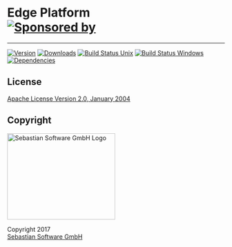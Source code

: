 # Edge Platform<br/>[![Sponsored by][sponsor-img]][sponsor]

[sponsor-img]: https://img.shields.io/badge/Sponsored%20by-Sebastian%20Software-692446.svg
[sponsor]: https://www.sebastian-software.de

----

[![Version][builder-npm-version-img]][builder-npm] [![Downloads][builder-npm-downloads-img]][builder-npm] [![Build Status Unix][builder-travis-img]][builder-travis] [![Build Status Windows][builder-appveyor-img]][builder-appveyor] [![Dependencies][builder-deps-img]][builder-deps]

[builder-deps]: https://david-dm.org/sebastian-software/edge-builder
[builder-deps-img]: https://david-dm.org/sebastian-software/edge-builder.svg
[builder-npm]: https://www.npmjs.com/package/edge-builder
[builder-npm-downloads-img]: https://img.shields.io/npm/dm/edge-builder.svg
[builder-npm-version-img]: https://img.shields.io/npm/v/edge-builder.svg
[builder-travis-img]: https://img.shields.io/travis/sebastian-software/edge-builder/master.svg?branch=master&label=unix%20build
[builder-appveyor-img]: https://img.shields.io/appveyor/ci/swernerx/edge-builder/master.svg?label=windows%20build
[builder-travis]: https://travis-ci.org/sebastian-software/edge-builder
[builder-appveyor]: https://ci.appveyor.com/project/swernerx/edge-builder/branch/master






## License

[Apache License Version 2.0, January 2004](license)

## Copyright

<img src="https://raw.githubusercontent.com/sebastian-software/readable-code/master/assets/sebastiansoftware.png" alt="Sebastian Software GmbH Logo" width="250" height="200"/>

Copyright 2017<br/>[Sebastian Software GmbH](http://www.sebastian-software.de)
